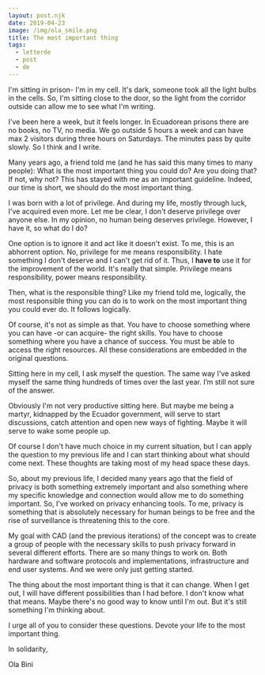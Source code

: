 ```yaml
---
layout: post.njk
date: 2019-04-23
image: /img/ola_smile.png
title: The most important thing
tags:
  - letterde
  - post
  - de
---
```

I'm sitting in prison- I'm in my cell. It's dark, someone took all the light
bulbs in the cells. So, I'm sitting close to the door, so the light from the
corridor outside can allow me to see what I'm writing.

I've been here a week, but it feels longer. In Ecuadorean prisons there are no
books, no TV, no media. We go outside 5 hours a week and can have max 2 visitors
during three hours on Saturdays. The minutes pass by quite slowly. So I think
and I write.

Many years ago, a friend told me (and he has said this many times to many
people): What is the most important thing you could do? Are you doing that? If
not, why not? This has stayed with me as an important guideline. Indeed, our time is
short, we should do the most important thing.

I was born with a lot of privilege. And during my life, mostly through luck,
I've acquired even more. Let me be clear, I don't deserve privilege over anyone
else. In my opinion, no human being deserves privilege. However, I have it, so
what do I do?

One option is to ignore it and act like it doesn't exist. To me, this is an
abhorrent option. No, privilege for me means responsibility. I hate something I
don't deserve and I can't get rid of it. Thus, I **have to** use it for the
improvement of the world. It's really that simple. Privilege means
responsibility, power means responsibility.

Then, what is the responsible thing? Like my friend told me, logically, the most
responsible thing you can do is to work on the most important thing you could
ever do. It follows logically.

Of course, it's not as simple as that. You have to choose something where you
can have -or can acquire- the right skills. You have to choose something where
you have a chance of success. You must be able to access the right resources. All
these considerations are embedded in the original questions.

Sitting here in my cell, I ask myself the question. The same way I've asked
myself the same thing hundreds of times over the last year. Iʼm still not sure of
the answer.

Obviously I'm not very productive sitting here. But maybe me being a martyr,
kidnapped by the Ecuador government, will serve to start discussions, catch
attention and open new ways of fighting. Maybe it will serve to wake some
people up.

Of course I don't have much choice in my current situation, but I can apply the
question to my previous life and I can start thinking about what should come next.
These thoughts are taking most of my head space these days.

So, about my previous life, I decided many years ago that the field of privacy
is both something extremely important and also something where my specific
knowledge and connection would allow me to do something important. So, I've
worked on privacy enhancing tools. To me, privacy is something that is absolutely
necessary for human beings to be free and the rise of surveillance is threatening this
to the core.

My goal with CAD (and the previous iterations) of the concept was to create a group
of people with the necessary skills to push privacy forward in several different
efforts. There are so many things to work on. Both hardware and software protocols
and implementations, infrastructure and end user systems. And we were only just
getting started.

The thing about the most important thing is that it can change. When I get out,
I will have different possibilities than I had before. I don't know what that
means. Maybe there's no good way to know until I'm out. But it's still something
I'm thinking about.

I urge all of you to consider these questions. Devote your life to the most
important thing.

In solidarity,

Ola Bini
